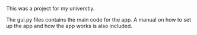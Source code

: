 This was a project for my universtiy. 

The gui.py files contains the main code for the app.
A manual on how to set up the app and how the app works is also included.
